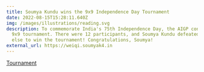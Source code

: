 ```yaml
---
title: Soumya Kundu wins the 9x9 Independence Day Tournament
date: 2022-08-15T15:28:11.640Z
img: /images/illustrations/reading.svg
description: To commemorate India's 75th Independence Day, the AIGP conducted a
  9x9 tournament. There were 12 participants, and Soumya Kundu defeated everyone
  else to win the tournament! Congratulations, Soumya!
external_url: https://weiqi.soumyak4.in
---
```

[Tournament](https://online-go.com/tournament/93407)